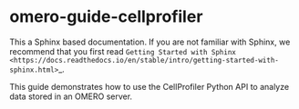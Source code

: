 # omero-guide-cellprofiler

This a Sphinx based documentation. If you are not familiar with Sphinx, we recommend that you first read 
`Getting Started with Sphinx <https://docs.readthedocs.io/en/stable/intro/getting-started-with-sphinx.html>`_.

This guide demonstrates how to use the CellProfiler Python API to analyze data stored in an OMERO server.
